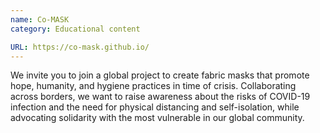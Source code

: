 ```yaml
---
name: Co-MASK
category: Educational content

URL: https://co-mask.github.io/
---
```


We invite you to join a global project to create fabric masks that promote hope, humanity, and hygiene practices in time of crisis. Collaborating across borders, we want to raise awareness about the risks of COVID-19 infection and the need for physical distancing and self-isolation, while advocating solidarity with the most vulnerable in our global community.